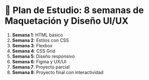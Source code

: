 # 📅 Plan de Estudio: 8 semanas de Maquetación y Diseño UI/UX

1. **Semana 1**: HTML básico
2. **Semana 2**: Estilos con CSS
3. **Semana 3**: Flexbox
4. **Semana 4**: CSS Grid
5. **Semana 5**: Diseño responsivo
6. **Semana 6**: Figma y UX/UI
7. **Semana 7**: Proyecto parcial
8. **Semana 8**: Proyecto final con interactividad
